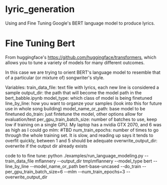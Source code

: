 # lyric_generation
Using and Fine Tuning Google's BERT language model to produce lyrics. 


# Fine Tuning Bert

From huggingface's https://github.com/huggingface/transformers, which allows you to tune a variety of models for many different outcomes.

In this case we are trying to orient BERT's language model to resemble that of a particular (or mixture of) songwriter's style.

Variables:
train_data_file: text file with lyrics, each new line is considered a sample
output_dir: the path that will become the model path in the bert_babble.ipynb
model_type: which class of model is being finetuned
line_by_line: how you want to organze your samples (look into this for future use in whole song building)
model_name_or_path: base model to be finetuned
do_train: just fintetune the model, other options allow for evaluation/test
per_gpu_train_batch_size: number of batches to use, keep low if training on a single GPU. My laptop has a nvidia GTX 2070, and 6 was as high as I could go
mlm: #TBD
num_train_epochs: number of times to go through the whole training set. It is slow, and reading up says it tends to overfit quickly, between 1 and 5 should be adequate
overwrite_output_dir: overwrite if the output dir already exists

code to to fine tune:
python ./examples/run_language_modeling.py --train_data_file mflannery --output_dir tmp\mflannery --model_type bert --line_by_line --model_name_or_path bert-base-uncased --do_train --per_gpu_train_batch_size=6 --mlm --num_train_epochs=3 --overwrite_output_dir
